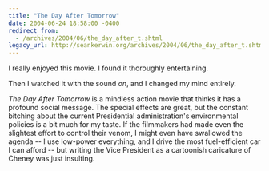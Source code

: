 ```yaml
---
title: "The Day After Tomorrow"
date: 2004-06-24 18:58:00 -0400
redirect_from:
  - /archives/2004/06/the_day_after_t.shtml
legacy_url: http://seankerwin.org/archives/2004/06/the_day_after_t.shtml
---
```

I really enjoyed this movie. I found it thoroughly entertaining.

Then I watched it with the sound _on_, and I changed my mind entirely.

_The Day After Tomorrow_ is a mindless action movie that thinks it has a profound social message. The special effects are great, but the constant bitching about the current Presidential administration's environmental policies is a bit much for my taste. If the filmmakers had made even the slightest effort to control their venom, I might even have swallowed the agenda -- I use low-power everything, and I drive the most fuel-efficient car I can afford -- but writing the Vice President as a cartoonish caricature of Cheney was just insulting.
